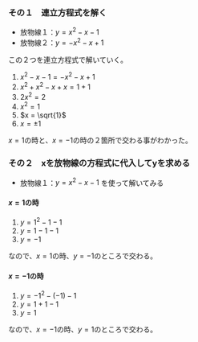 ### その１　連立方程式を解く
- 放物線１：$y = x^2 -x - 1$
- 放物線２：$y = -x^2 -x + 1$

この２つを連立方程式で解いていく。

1. $x^2 -x - 1 = -x^2 -x + 1$
2. $x^2 + x^2 -x + x = 1 + 1$  
3. $2x^2 = 2$  
4. $x^2 = 1$
5. $x = \sqrt{1}$  
6. $x = \pm{1}$

$x=1$の時と、$x=-1$の時の２箇所で交わる事がわかった。

### その２　xを放物線の方程式に代入してyを求める

- 放物線１：$y = x^2 -x - 1$ を使って解いてみる

#### $x = 1$の時

1. $y = 1^2 - 1 - 1$
1. $y = 1 - 1 - 1$
1. $y = -1$

なので、$x = 1$の時、$y = -1$のところで交わる。

#### $x = -1$の時

1. $y = -1^2 - (-1) -  1$
1. $y = 1 + 1 - 1$
1. $y = 1$

なので、$x = -1$の時、$y = 1$のところで交わる。